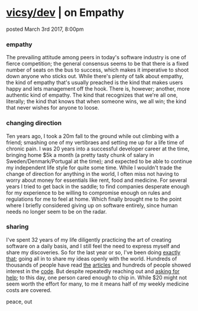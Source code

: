 # [vicsy/dev](https://github.com/codr4life/vicsydev) | on Empathy
posted March 3rd 2017, 8:00pm

### empathy
The prevailing attitude among peers in today's software industry is one of fierce competition; the general consensus seems to be that there is a fixed number of seats on the bus to success, which makes it imperative to shoot down anyone who sticks out. While there's plenty of talk about empathy, the kind of empathy that's usually preached is the kind that makes users happy and lets management off the hook. There is, however; another, more authentic kind of empathy. The kind that recognizes that we're all one, literally; the kind that knows that when someone wins, we all win; the kind that never wishes for anyone to loose.

### changing direction
Ten years ago, I took a 20m fall to the ground while out climbing with a friend; smashing one of my vertibraes and setting me up for a life time of chronic pain. I was 20 years into a successful developer career at the time, bringing home $5k a month (a pretty tasty chunk of salary in Sweden/Denmark/Portugal at the time); and expected to be able to continue my independent life style for quite some time. While I wouldn't trade the change of direction for anything in the world, I often miss not having to worry about money for essentials like rent, food and medicine. For several years I tried to get back in the saddle; to find companies desperate enough for my experience to be willing to compromise enough on rules and regulations for me to feel at home. Which finally brought me to the point where I briefly considered giving up on software entirely, since human needs no longer seem to be on the radar.

### sharing
I've spent 32 years of my life diligently practicing the art of creating software on a daily basis, and I still feel the need to express myself and share my discoveries. So for the last year or so, I've been doing [exactly that](https://github.com/codr4life); going all in to share my ideas openly with the world. Hundreds of thousands of people have read [the](http://vicsydev.blogspot.de/) [articles](https://github.com/codr4life/vicsydev) and hundreds of people showed interest in the [code](https://github.com/codr4life). But despite repeatedly reaching out and [asking for help](https://www.paypal.me/c4life); to this day, one person cared enough to chip in. While $20 might not seem worth the effort for many, to me it means half of my weekly medicine costs are covered.

peace, out
